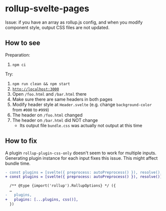 # rollup-svelte-pages

Issue: if you have an array as rollup.js config, and when you modify component style, output CSS files are not updated.

## How to see

Preparation:

1. `npm ci`

Try:

1. `npm run clean && npm start`
2. [`http://localhost:3000`](http://localhost:3000)
3. Open `/foo.html` and `/bar.html` there
4. Make sure there are same headers in both pages
5. Modify header style at `Header.svelte` (e.g. change `background-color` from `#000` to `#999`)
6. The header on `/foo.html` changed
7. The header on `/bar.html` did NOT change
   - Its output file `bundle.css` was actually not output at this time

## How to fix

A plugin `rollup-plugin-css-only` doesn't seem to work for multiple inputs. Generating plugin instance for each input fixes this issue. This might affect bundle time.

```diff
- const plugins = [svelte({ preprocess: autoPreprocess() }), resolve(), css()];
+ const plugins = [svelte({ preprocess: autoPreprocess() }), resolve()];
```

```diff
  /** @type {import('rollup').RollupOptions} */ ({
  …
-   plugins,
+   plugins: [...plugins, css()],
  })
```